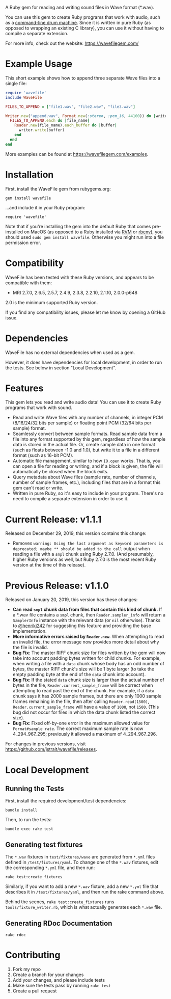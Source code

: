 A Ruby gem for reading and writing sound files in Wave format (*.wav).

You can use this gem to create Ruby programs that work with audio, such as a [command-line drum machine](https://beatsdrummachine.com). Since it is written in pure Ruby (as opposed to wrapping an existing C library), you can use it without having to compile a separate extension.

For more info, check out the website: <https://wavefilegem.com/>

# Example Usage

This short example shows how to append three separate Wave files into a single file:

```ruby
require 'wavefile'
include WaveFile

FILES_TO_APPEND = ["file1.wav", "file2.wav", "file3.wav"]

Writer.new("append.wav", Format.new(:stereo, :pcm_16, 44100)) do |writer|
  FILES_TO_APPEND.each do |file_name|
    Reader.new(file_name).each_buffer do |buffer|
      writer.write(buffer)
    end
  end
end
```

More examples can be found at <https://wavefilegem.com/examples>.


# Installation

First, install the WaveFile gem from rubygems.org:

    gem install wavefile

...and include it in your Ruby program:

    require 'wavefile'

Note that if you're installing the gem into the default Ruby that comes pre-installed on MacOS (as opposed to a Ruby installed via [RVM](https://rvm.io/) or [rbenv](https://github.com/sstephenson/rbenv/)), you should used `sudo gem install wavefile`. Otherwise you might run into a file permission error.


# Compatibility

WaveFile has been tested with these Ruby versions, and appears to be compatible with them:

* MRI 2.7.0, 2.6.5, 2.5.7, 2.4.9, 2.3.8, 2.2.10, 2.1.10, 2.0.0-p648

2.0 is the minimum supported Ruby version.

If you find any compatibility issues, please let me know by opening a GitHub issue.


# Dependencies

WaveFile has no external dependencies when used as a gem.

However, it does have dependencies for local development, in order to run the tests. See below in section "Local Development".


# Features

This gem lets you read and write audio data! You can use it to create Ruby programs that work with sound.

* Read and write Wave files with any number of channels, in integer PCM (8/16/24/32 bits per sample) or floating point PCM (32/64 bits per sample) format.
* Seamlessly convert between sample formats. Read sample data from a file into any format supported by this gem, regardless of how the sample data is stored in the actual file. Or, create sample data in one format (such as floats between -1.0 and 1.0), but write it to a file in a different format (such as 16-bit PCM).
* Automatic file management, similar to how `IO.open` works. That is, you can open a file for reading or writing, and if a block is given, the file will automatically be closed when the block exits.
* Query metadata about Wave files (sample rate, number of channels, number of sample frames, etc.), including files that are in a format this gem can't read or write.
* Written in pure Ruby, so it's easy to include in your program. There's no need to compile a separate extension in order to use it.


# Current Release: v1.1.1

Released on December 29, 2019, this version contains this change:

* Removes `warning: Using the last argument as keyword parameters is deprecated; maybe ** should be added to the call` output when reading a file with a `smpl` chunk using Ruby 2.7.0. (And presumably, higher Ruby versions as well, but Ruby 2.7.0 is the most recent Ruby version at the time of this release).


# Previous Release: v1.1.0

Released on January 20, 2019, this version has these changes:

* **Can read `smpl` chunk data from files that contain this kind of chunk.** If a *.wav file contains a `smpl` chunk, then `Reader.sampler_info` will return a `SamplerInfo` instance with the relevant data (or `nil` otherwise). Thanks to [@henrikj242](https://github.com/henrikj242) for suggesting this feature and providing the base implementation.
* **More informative errors raised by `Reader.new`**. When attempting to read an invalid file, the error message now provides more detail about why the file is invalid.
* **Bug Fix**: The master RIFF chunk size for files written by the gem will now take into account padding bytes written for child chunks. For example, when writing a file with a `data` chunk whose body has an odd number of bytes, the master RIFF chunk's size will be 1 byte larger (to take the empty padding byte at the end of the `data` chunk into account).
* **Bug Fix**: If the stated `data` chunk size is larger than the actual number of bytes in the file, `Reader.current_sample_frame` will be correct when attempting to read past the end of the chunk. For example, if a `data` chunk says it has 2000 sample frames, but there are only 1000 sample frames remaining in the file, then after calling `Reader.read(1500)`, `Reader.current_sample_frame` will have a value of `1000`, not `1500`. (This bug did not occur for files in which the data chunk listed the correct size).
* **Bug Fix**: Fixed off-by-one error in the maximum allowed value for `Format#sample rate`. The correct maximum sample rate is now 4_294_967_295; previously it allowed a maximum of 4_294_967_296.

For changes in previous versions, visit <https://github.com/jstrait/wavefile/releases>.


# Local Development

## Running the Tests

First, install the required development/test dependencies:

    bundle install

Then, to run the tests:

    bundle exec rake test

## Generating test fixtures

The `*.wav` fixtures in `test/fixtures/wave` are generated from `*.yml` files defined in `/test/fixtures/yaml`. To change one of the `*.wav` fixtures, edit the corresponding `*.yml` file, and then run:

    rake test:create_fixtures

Similarly, if you want to add a new `*.wav` fixture, add a new `*.yml` file that describes it in `/test/fixtures/yaml`, and then run the rake command above.

Behind the scenes, `rake test:create_fixtures` runs `tools/fixture_writer.rb`, which is what actually generates each `*.wav` file.


## Generating RDoc Documentation

    rake rdoc


# Contributing

1. Fork my repo
2. Create a branch for your changes
3. Add your changes, and please include tests
4. Make sure the tests pass by running `rake test`
5. Create a pull request
